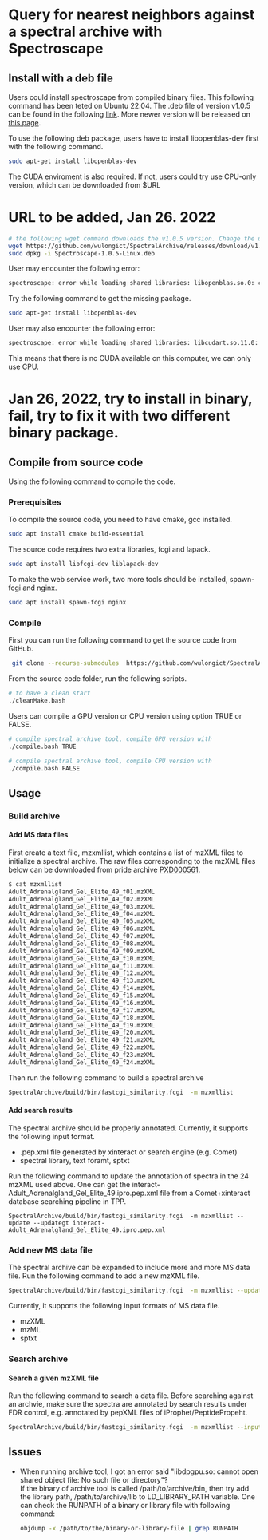 # Query for nearest neighbors against a spectral archive with Spectroscape

## Install with a deb file
Users could install spectroscape from compiled binary files. This following command has been teted on Ubuntu 22.04. The .deb file of version v1.0.5 can be found in the following [link](https://github.com/wulongict/SpectralArchive/releases/download/v1.0.5/Spectroscape-1.0.5-Linux.deb). More newer version will be released on [this page](https://github.com/wulongict/SpectralArchive/releases). 

To use the following deb package, users have to install libopenblas-dev first with the following command. 
```bash
sudo apt-get install libopenblas-dev
```

The CUDA enviroment is also required. If not, users could try use CPU-only version, which can be downloaded from $URL 
# URL to be added, Jan 26. 2022

```bash 
# the following wget command downloads the v1.0.5 version. Change the url to get a newer version.
wget https://github.com/wulongict/SpectralArchive/releases/download/v1.0.5/Spectroscape-1.0.5-Linux.deb
sudo dpkg -i Spectroscape-1.0.5-Linux.deb
```

User may encounter the following error: 
```bash
spectroscape: error while loading shared libraries: libopenblas.so.0: cannot open shared object file: No such file or directory
```

Try the following command to get the missing package.

```bash
sudo apt-get install libopenblas-dev
```

User may also encounter the following error:
```bash
spectroscape: error while loading shared libraries: libcudart.so.11.0: cannot open shared object file: No such file or directory
```

This means that there is no CUDA available on this computer, we can only use CPU. 

# Jan 26, 2022, try to install  in binary, fail, try to fix it with two different binary package. 

## Compile from source code

Using the following command to compile the code. 

### Prerequisites

To compile the source code, you need to have cmake, gcc installed. 
```bash
sudo apt install cmake build-essential 
```

The source code requires two extra libraries, fcgi and lapack. 

```bash
sudo apt install libfcgi-dev liblapack-dev
```

To make the web service work, two more tools should be installed, spawn-fcgi and nginx. 
```bash
sudo apt install spawn-fcgi nginx
```


### Compile

First you can run the following command to get the source code from GitHub. 

```bash
 git clone --recurse-submodules  https://github.com/wulongict/SpectralArchive.git
```

From the source code folder, run the following scripts. 
```bash
# to have a clean start
./cleanMake.bash

```

Users can compile a GPU version or CPU version using option TRUE or FALSE. 

```bash
# compile spectral archive tool, compile GPU version with 
./compile.bash TRUE
```

```bash
# compile spectral archive tool, compile CPU version with 
./compile.bash FALSE
```


## Usage
### Build archive
#### Add MS data files
First create a text file, mzxmllist, which contains a list of mzXML files to initialize a spectral archive. The raw files corresponding to the mzXML files below can be downloaded from pride archive [PXD000561](http://ftp.ebi.ac.uk/pride-archive/2014/04/PXD000561/).
```bash
$ cat mzxmllist
Adult_Adrenalgland_Gel_Elite_49_f01.mzXML
Adult_Adrenalgland_Gel_Elite_49_f02.mzXML
Adult_Adrenalgland_Gel_Elite_49_f03.mzXML
Adult_Adrenalgland_Gel_Elite_49_f04.mzXML
Adult_Adrenalgland_Gel_Elite_49_f05.mzXML
Adult_Adrenalgland_Gel_Elite_49_f06.mzXML
Adult_Adrenalgland_Gel_Elite_49_f07.mzXML
Adult_Adrenalgland_Gel_Elite_49_f08.mzXML
Adult_Adrenalgland_Gel_Elite_49_f09.mzXML
Adult_Adrenalgland_Gel_Elite_49_f10.mzXML
Adult_Adrenalgland_Gel_Elite_49_f11.mzXML
Adult_Adrenalgland_Gel_Elite_49_f12.mzXML
Adult_Adrenalgland_Gel_Elite_49_f13.mzXML
Adult_Adrenalgland_Gel_Elite_49_f14.mzXML
Adult_Adrenalgland_Gel_Elite_49_f15.mzXML
Adult_Adrenalgland_Gel_Elite_49_f16.mzXML
Adult_Adrenalgland_Gel_Elite_49_f17.mzXML
Adult_Adrenalgland_Gel_Elite_49_f18.mzXML
Adult_Adrenalgland_Gel_Elite_49_f19.mzXML
Adult_Adrenalgland_Gel_Elite_49_f20.mzXML
Adult_Adrenalgland_Gel_Elite_49_f21.mzXML
Adult_Adrenalgland_Gel_Elite_49_f22.mzXML
Adult_Adrenalgland_Gel_Elite_49_f23.mzXML
Adult_Adrenalgland_Gel_Elite_49_f24.mzXML

```
Then run the following command to build a spectral archive
```bash
SpectralArchive/build/bin/fastcgi_similarity.fcgi  -m mzxmllist
```
#### Add search results
The spectral archive should be properly annotated. Currently, it supports the following input format.
- .pep.xml file generated by xinteract or search engine (e.g. Comet)
- spectral library, text foramt, sptxt

Run the following command to update the annotation of spectra in the 24 mzXML used above. One can get the interact-Adult_Adrenalgland_Gel_Elite_49.ipro.pep.xml file from a Comet+xinteract database searching pipeline in TPP.
```
SpectralArchive/build/bin/fastcgi_similarity.fcgi  -m mzxmllist --update --updategt interact-Adult_Adrenalgland_Gel_Elite_49.ipro.pep.xml
```

### Add new MS data file
The spectral archive can be expanded to include more and more MS data file. Run the following command to add a new mzXML file.
```bash
SpectralArchive/build/bin/fastcgi_similarity.fcgi  -m mzxmllist --update --updaterawdata <input>.mzXML
```
Currently, it supports the following input formats of MS data file.
- mzXML
- mzML
- sptxt

### Search archive
#### Search a given mzXML file
Run the following command to search a data file. Before searching against an archvie, make sure the spectra are annotated by search results under FDR control, e.g. annotated by pepXML files of iProphet/PeptidePropeht. 

```bash
SpectralArchive/build/bin/fastcgi_similarity.fcgi  -m mzxmllist --inputsource cmd --datafile <input>.mzXML
```



## Issues
- When running archive tool, I got an error said "libdpgpu.so: cannot open shared object file: No such file or directory"?  
    If the binary of archive tool is called /path/to/archive/bin, then try add the library path, /path/to/archive/lib to LD_LIBRARY_PATH variable.
    One can check the RUNPATH of a binary or library file with following command: 
    ```bash
    objdump -x /path/to/the/binary-or-library-file | grep RUNPATH
    ```


